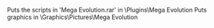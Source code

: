 Puts the scripts in 'Mega Evolution.rar' in \Plugins\Mega Evolution
Puts graphics in \Graphics\Pictures\Mega Evolution